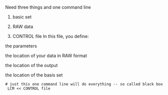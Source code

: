 
Need three things and one command line

1. basic set


2. RAW data


3. CONTROL file
In this file, you define:

the parameters

the location of your data in RAW format

the location of the output

the location of the basis set


```
# just this one command line will do everything -- so called black box
 LCM << CONTROL file
```  
